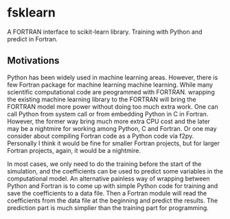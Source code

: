 # fsklearn
A FORTRAN interface to scikit-learn library. 
Training with Python and predict in Fortran.

## Motivations
Python has been widely used in machine learning areas. 
However, there is few Fortran package for machine learning machine learning. 
While many scientific computational code are peogrammed with FORTRAN. wrapping the existing machine learning library to the FORTRAN will bring the FORTRAN model more power without doing too much extra work.
One can call Python from system call or from embedding Python in C in Fortran. 
However, the former way bring much more extra CPU cost and the later may be a nightmire for working among Python, C and Fortran.
Or one may consider about compiling Fortran code as a Python code via f2py. 
Personally I think it would be fine for smaller Fortran projects, but for larger Fortran projects, 
again, it would be a nightmire.

In most cases, 
we only need to do the training before the start of the simulation, 
and the coefficients can be used to predict some variables in the computational model. 
An alternative painless way of wrapping between Python and Fortran is to come up with simple Python code for training and save the coefficients to a data file. 
Then a Fortran module will read the coefficients from the data file at the beginning and predict the results.
The prediction part is much simplier than the training part for programming.

